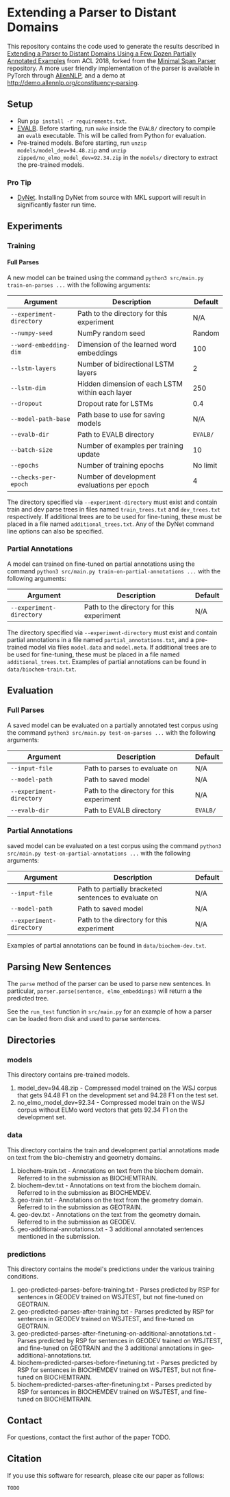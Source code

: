 # Extending a Parser to Distant Domains

This repository contains the code used to generate the results described in [Extending a Parser to Distant Domains Using a Few Dozen Partially Annotated Examples](TODO) from ACL 2018, forked from the [Minimal Span Parser](https://github.com/mitchellstern/minimal-span-parser) repository.
A more user friendly implementation of the parser is available in PyTorch through [AllenNLP](https://github.com/allenai/allennlp), and a demo at http://demo.allennlp.org/constituency-parsing.

## Setup

* Run `pip install -r requirements.txt`.
* [EVALB](http://nlp.cs.nyu.edu/evalb/). Before starting, run `make` inside the `EVALB/` directory to compile an `evalb` executable. This will be called from Python for evaluation.
* Pre-trained models. Before starting, run `unzip models/model_dev=94.48.zip` and `unzip zipped/no_elmo_model_dev=92.34.zip` in the `models/` directory to extract the pre-trained models.

### Pro Tip
* [DyNet](https://github.com/clab/dynet). Installing DyNet from source with MKL support will result in significantly faster run time.




## Experiments

### Training

#### Full Parses
A new model can be trained using the command `python3 src/main.py train-on-parses ...` with the following arguments:

Argument | Description | Default
--- | --- | ---
`--experiment-directory` | Path to the directory for this experiment | N/A
`--numpy-seed` | NumPy random seed | Random
`--word-embedding-dim` | Dimension of the learned word embeddings | 100
`--lstm-layers` | Number of bidirectional LSTM layers | 2
`--lstm-dim` | Hidden dimension of each LSTM within each layer | 250
`--dropout` | Dropout rate for LSTMs | 0.4
`--model-path-base` | Path base to use for saving models | N/A
`--evalb-dir` |  Path to EVALB directory | `EVALB/`
`--batch-size` | Number of examples per training update | 10
`--epochs` | Number of training epochs | No limit
`--checks-per-epoch` | Number of development evaluations per epoch | 4

The directory specified via `--experiment-directory` must exist and contain train and dev parse trees in files named `train_trees.txt` and `dev_trees.txt` respectively. If additional trees are to be used for fine-tuning, these must be placed in a file named `additional_trees.txt`.
Any of the DyNet command line options can also be specified.

### Partial Annotations
A model can trained on fine-tuned on partial annotations using the command `python3 src/main.py train-on-partial-annotations ...` with the following arguments:

Argument | Description | Default
--- | --- | ---
`--experiment-directory` | Path to the directory for this experiment | N/A

The directory specified via `--experiment-directory` must exist and contain partial annotations in a file named `partial_annotations.txt`, and a pre-trained model via files `model.data` and `model.meta`. If additional trees are to be used for fine-tuning, these must be placed in a file named `additional_trees.txt`.
Examples of partial annotations can be found in `data/biochem-train.txt`.


## Evaluation

### Full Parses

A saved model can be evaluated on a partially annotated test corpus using the command `python3 src/main.py test-on-parses ...` with the following arguments:

Argument | Description | Default
--- | --- | ---
`--input-file` | Path to parses to evaluate on | N/A
`--model-path` | Path to saved model | N/A
`--experiment-directory` | Path to the directory for this experiment | N/A
`--evalb-dir` |  Path to EVALB directory | `EVALB/`



### Partial Annotations

 saved model can be evaluated on a test corpus using the command `python3 src/main.py test-on-partial-annotations ...` with the following arguments:

Argument | Description | Default
--- | --- | ---
`--input-file` | Path to partially bracketed sentences to evaluate on | N/A
`--model-path` | Path to saved model | N/A
`--experiment-directory` | Path to the directory for this experiment | N/A

Examples of partial annotations can be found in `data/biochem-dev.txt`.

## Parsing New Sentences
The `parse` method of the parser can be used to parse new sentences. In particular, `parser.parse(sentence, elmo_embeddings)` will return a the predicted tree.

See the `run_test` function in `src/main.py` for an example of how a parser can be loaded from disk and used to parse sentences.



## Directories

### models

This directory contains pre-trained models.

1) model_dev=94.48.zip - Compressed model trained on the WSJ corpus that gets 94.48 F1 on the development set and 94.28 F1 on the test set.
2) no_elmo_model_dev=92.34 - Compressed model train on the WSJ corpus without ELMo word vectors that gets 92.34 F1 on the development set.


### data

This directory contains the train and development partial annotations made on text from the bio-chemistry and geometry domains.

1) biochem-train.txt - Annotations on text from the biochem domain. Referred to in the submission as BIOCHEMTRAIN.
2) biochem-dev.txt - Annotations on text from the biochem domain. Referred to in the submission as BIOCHEMDEV.
3) geo-train.txt - Annotations on the text from the geometry domain. Referred to in the submission as GEOTRAIN.
4) geo-dev.txt - Annotations on the text from the geometry domain. Referred to in the submission as GEODEV.
5) geo-additional-annotations.txt - 3 additional annotated sentences mentioned in the submission.


### predictions

This directory contains the model's predictions under the various training conditions.

1) geo-predicted-parses-before-training.txt - Parses predicted by RSP for sentences in GEODEV trained on WSJTEST, but not fine-tuned on GEOTRAIN.
2) geo-predicted-parses-after-training.txt - Parses predicted by RSP for sentences in GEODEV trained on WSJTEST, and fine-tuned on GEOTRAIN.
3) geo-predicted-parses-after-finetuning-on-additional-annotations.txt - Parses predicted by RSP for sentences in GEODEV trained on WSJTEST, and fine-tuned on GEOTRAIN and the 3 additional annotations in geo-additional-annotations.txt.
4) biochem-predicted-parses-before-finetuning.txt - Parses predicted by RSP for sentences in BIOCHEMDEV trained on WSJTEST, but not fine-tuned on BIOCHEMTRAIN.
5) biochem-predicted-parses-after-finetuning.txt - Parses predicted by RSP for sentences in BIOCHEMDEV trained on WSJTEST, and fine-tuned on BIOCHEMTRAIN.

## Contact

For questions, contact the first author of the paper TODO.

## Citation

If you use this software for research, please cite our paper as follows:

```
TODO
```
